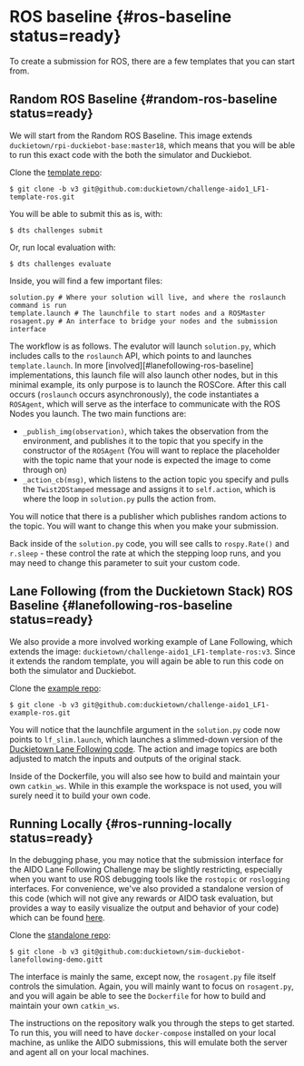 # ROS baseline {#ros-baseline status=ready}

To create a submission for ROS, there are a few templates that you can start from. 

## Random ROS Baseline {#random-ros-baseline status=ready}

We will start from the Random ROS Baseline. This image extends `duckietown/rpi-duckiebot-base:master18`, which means that you will be able to run this exact code with the both the simulator and Duckiebot.

Clone the [template repo](https://github.com/duckietown/challenge-aido1_LF1-template-ros):

    $ git clone -b v3 git@github.com:duckietown/challenge-aido1_LF1-template-ros.git

You will be able to submit this as is, with:

    $ dts challenges submit

Or, run local evaluation with:

    $ dts challenges evaluate
    
Inside, you will find a few important files:
    
    solution.py # Where your solution will live, and where the roslaunch command is run
    template.launch # The launchfile to start nodes and a ROSMaster
    rosagent.py # An interface to bridge your nodes and the submission interface

The workflow is as follows. The evalutor will launch `solution.py`, which includes calls to the `roslaunch` API, which points to and launches `template.launch`. In more [involved][#lanefollowing-ros-baseline] implementations, this launch file will also launch other nodes, but in this minimal example, its only purpose is to launch the ROSCore. After this call occurs (`roslaunch` occurs asynchronously), the code instantiates a `ROSAgent`, which will serve as the interface to communicate with the ROS Nodes you launch. The two main functions are:
- `_publish_img(observation)`, which takes the observation from the environment, and publishes it to the topic that you specify in the constructor of the `ROSAgent` (You will want to replace the placeholder with the topic name that your node is expected the image to come through on)
- `_action_cb(msg)`, which listens to the action topic you specify and pulls the `Twist2DStamped` message and assigns it to `self.action`, which is where the loop in `solution.py` pulls the action from. 

You will notice that there is a publisher which publishes random actions to the topic. You will want to change this when you make your submission.

Back inside of the `solution.py` code, you will see calls to `rospy.Rate()` and `r.sleep` - these control the rate at which the stepping loop runs, and you may need to change this parameter to suit your custom code.

## Lane Following (from the Duckietown Stack) ROS Baseline {#lanefollowing-ros-baseline status=ready}

We also provide a more involved working example of Lane Following, which extends the image: `duckietown/challenge-aido1_LF1-template-ros:v3`. Since it extends the random template, you will again be able to run this code on both the simulator and Duckiebot.

Clone the [example repo](https://github.com/duckietown/challenge-aido1_LF1-example-ros):

    $ git clone -b v3 git@github.com:duckietown/challenge-aido1_LF1-example-ros.git

You will notice that the launchfile argument in the `solution.py` code now points to `lf_slim.launch`, which launches a slimmed-down version of the [Duckietown Lane Following code](https://github.com/duckietown/Software/tree/master18/catkin_ws/src/10-lane-control). The action and image topics are both adjusted to match the inputs and outputs of the original stack. 

Inside of the Dockerfile, you will also see how to build and maintain your own `catkin_ws`. While in this example the workspace is not used, you will surely need it to build your own code.

## Running Locally {#ros-running-locally status=ready}

In the debugging phase, you may notice that the submission interface for the AIDO Lane Following Challenge may be slightly restricting, especially when you want to use ROS debugging tools like the `rostopic` or `roslogging` interfaces. For convenience, we've also provided a standalone version of this code (which will not give any rewards or AIDO task evaluation, but provides a way to easily visualize the output and behavior of your code) which can be found [here](https://github.com/duckietown/sim-duckiebot-lanefollowing-demo). 

Clone the [standalone repo](https://github.com/duckietown/sim-duckiebot-lanefollowing-demo):

    $ git clone -b v3 git@github.com:duckietown/sim-duckiebot-lanefollowing-demo.gitt

The interface is mainly the same, except now, the `rosagent.py` file itself controls the simulation. Again, you will mainly want to focus on `rosagent.py`, and you will again be able to see the `Dockerfile` for how to build and maintain your own `catkin_ws`.

The instructions on the repository walk you through the steps to get started. To run this, you will need to have `docker-compose` installed on your local machine, as unlike the AIDO submissions, this will emulate both the server and agent all on your local machines.
